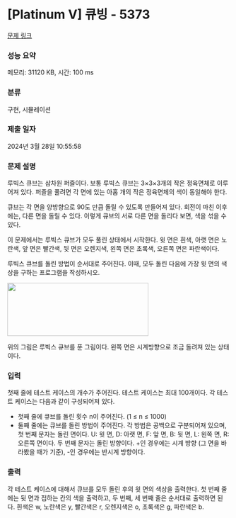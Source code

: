 # [Platinum V] 큐빙 - 5373 

[문제 링크](https://www.acmicpc.net/problem/5373) 

### 성능 요약

메모리: 31120 KB, 시간: 100 ms

### 분류

구현, 시뮬레이션

### 제출 일자

2024년 3월 28일 10:55:58

### 문제 설명

<p>루빅스 큐브는 삼차원 퍼즐이다. 보통 루빅스 큐브는 3×3×3개의 작은 정육면체로 이루어져 있다. 퍼즐을 풀려면 각 면에 있는 아홉 개의 작은 정육면체의 색이 동일해야 한다.</p>

<p>큐브는 각 면을 양방향으로 90도 만큼 돌릴 수 있도록 만들어져 있다. 회전이 마친 이후에는, 다른 면을 돌릴 수 있다. 이렇게 큐브의 서로 다른 면을 돌리다 보면, 색을 섞을 수 있다.</p>

<p>이 문제에서는 루빅스 큐브가 모두 풀린 상태에서 시작한다. 윗 면은 흰색, 아랫 면은 노란색, 앞 면은 빨간색, 뒷 면은 오렌지색, 왼쪽 면은 초록색, 오른쪽 면은 파란색이다.</p>

<p>루빅스 큐브를 돌린 방법이 순서대로 주어진다. 이때, 모두 돌린 다음에 가장 윗 면의 색상을 구하는 프로그램을 작성하시오.</p>

<p><img alt="" src="https://www.acmicpc.net/upload/images/cube.png" style="height:120px; width:319px"></p>

<p>위의 그림은 루빅스 큐브를 푼 그림이다. 왼쪽 면은 시계방향으로 조금 돌려져 있는 상태이다.</p>

### 입력 

 <p>첫째 줄에 테스트 케이스의 개수가 주어진다. 테스트 케이스는 최대 100개이다. 각 테스트 케이스는 다음과 같이 구성되어져 있다.</p>

<ul>
	<li>첫째 줄에 큐브를 돌린 횟수 n이 주어진다. (1 ≤ n ≤ 1000)</li>
	<li>둘째 줄에는 큐브를 돌린 방법이 주어진다. 각 방법은 공백으로 구분되어져 있으며, 첫 번째 문자는 돌린 면이다. U: 윗 면, D: 아랫 면, F: 앞 면, B: 뒷 면, L: 왼쪽 면, R: 오른쪽 면이다. 두 번째 문자는 돌린 방향이다. +인 경우에는 시계 방향 (그 면을 바라봤을 때가 기준), -인 경우에는 반시계 방향이다.</li>
</ul>

### 출력 

 <p>각 테스트 케이스에 대해서 큐브를 모두 돌린 후의 윗 면의 색상을 출력한다. 첫 번째 줄에는 뒷 면과 접하는 칸의 색을 출력하고, 두 번째, 세 번째 줄은 순서대로 출력하면 된다. 흰색은 w, 노란색은 y, 빨간색은 r, 오렌지색은 o, 초록색은 g, 파란색은 b.</p>

